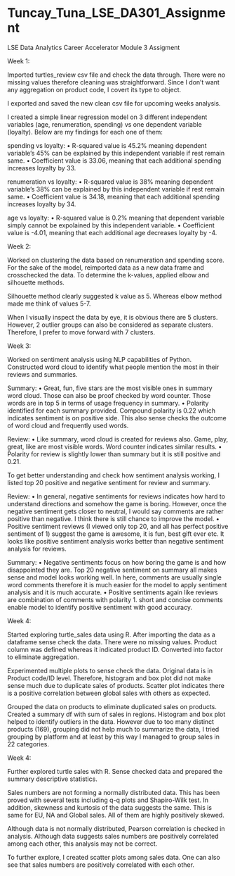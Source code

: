 # Tuncay_Tuna_LSE_DA301_Assignment
LSE Data Analytics Career Accelerator Module 3 Assigment

Week 1:

Imported turtles_review csv file and check the data through. There were no missing values therefore cleaning was straightforward. Since I don’t want any aggregation on product code, I covert its type to object.

I exported and saved the new clean csv file for upcoming weeks analysis.

I created a simple linear regression model on 3 different independent variables (age, renumeration, spending) vs one dependent variable (loyalty). Below are my findings for each one of them:

spending vs loyalty:
•	R-squared value is 45.2% meaning dependent variable’s 45% can be explained by this independent variable if rest remain same. 
•	Coefficient value is 33.06, meaning that each additional spending increases loyalty by 33. 

renumeration vs loyalty:
•	R-squared value is 38% meaning dependent variable’s 38% can be explained by this independent variable if rest remain same. 
•	Coefficient value is 34.18, meaning that each additional spending increases loyalty by 34. 

age vs loyalty:
•	R-squared value is 0.2% meaning that dependent variable simply cannot be expolained by this independent variable. 
•	Coefficient value is -4.01, meaning that each additional age decreases loyalty by -4. 

Week 2:

Worked on clustering the data based on renumeration and spending score. For the sake of the model, reimported data as a new data frame and crosschecked the data. To determine the k-values, applied elbow and silhouette methods. 

Silhouette method clearly suggested k value as 5. Whereas elbow method made me think of values 5-7. 

When I visually inspect the data by eye, it is obvious there are 5 clusters. However, 2 outlier groups can also be considered as separate clusters. Therefore, I prefer to move forward with 7 clusters.

Week 3:

Worked on sentiment analysis using NLP capabilities of Python. Constructed word cloud to identify what people mention the most in their reviews and summaries. 

Summary:
•	Great, fun, five stars are the most visible ones in summary word cloud. Those can also be proof checked by word counter. Those words are in top 5 in terms of usage frequency in summary.
•	Polarity identified for each summary provided. Compound polarity is 0.22 which indicates sentiment is on positive side. This also sense checks the outcome of word cloud and frequently used words.

Review: 
•	Like summary, word cloud is created for reviews also. Game, play, great, like are most visible words. Word counter indicates similar results. 
•	Polarity for review is slightly lower than summary but it is still positive and 0.21.

To get better understanding and check how sentiment analysis working, I listed top 20 positive and negative sentiment for review and summary.

Review:
•	In general, negative sentiments for reviews indicates how hard to understand directions and somehow the game is boring. However, once the negative sentiment gets closer to neutral, I would say comments are rather positive than negative. I think there is still chance to improve the model. 
•	Positive sentiment reviews (I viewed only top 20, and all has perfect positive sentiment of 1) suggest the game is awesome, it is fun, best gift ever etc. It looks like positive sentiment analysis works better than negative sentiment analysis for reviews.

Summary: 
•	Negative sentiments focus on how boring the game is and how disappointed they are. Top 20 negative sentiment on summary all makes sense and model looks working well. In here, comments are usually single word comments therefore it is much easier for the model to apply sentiment analysis and it is much accurate.
•	Positive sentiments again like reviews are combination of comments with polarity 1.  short and concise comments enable model to identify positive sentiment with good accuracy.

Week 4:

Started exploring turtle_sales data using R. After importing the data as a dataframe sense check the data. There were no missing values. Product column was defined whereas it indicated product ID. Converted into factor to eliminate aggregation.

Experimented multiple plots to sense check the data. Original data is in Product code/ID level. Therefore, histogram and box plot did not make sense much due to duplicate sales of products. Scatter plot indicates there is a positive correlation between global sales with others as expected. 

Grouped the data on products to eliminate duplicated sales on products. Created a summary df with sum of sales in regions. Histogram and box plot helped to identify outliers in the data. However due to too many distinct products (169), grouping did not help much to summarize the data, I tried grouping by platform and at least by this way I managed to group sales in 22 categories.  

Week 4:

Further explored turtle sales with R. Sense checked data and prepared the summary descriptive statistics. 

Sales numbers are not forming a normally distributed data. This has been proved with several tests including q-q plots and Shapiro-Wilk test. In addition, skewness and kurtosis of the data suggests the same. This is same for EU, NA and Global sales.  All of them are highly positively skewed.

Although data is not normally distributed, Pearson correlation is checked in analysis. Although data suggests sales numbers are positively correlated among each other, this analysis may not be correct. 

To further explore, I created scatter plots among sales data. One can also see that sales numbers are positively correlated with each other.

